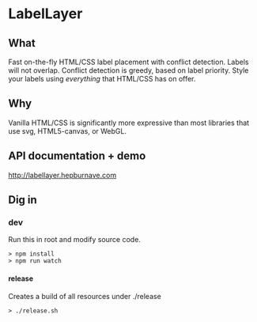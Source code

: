 # LabelLayer


## What
Fast on-the-fly HTML/CSS label placement with conflict detection. Labels will not overlap.
Conflict detection is greedy, based on label priority.
Style your labels using <em>everything</em> that HTML/CSS has on offer.


## Why
Vanilla HTML/CSS is significantly more expressive than most libraries that use svg, HTML5-canvas, or WebGL.


## API documentation + demo

http://labellayer.hepburnave.com

## Dig in

###  dev

Run this in root and modify source code.

    > npm install
    > npm run watch

#### release

Creates a build of all resources under ./release

    > ./release.sh

